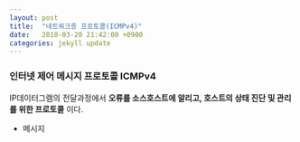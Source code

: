 ```yaml
---
layout: post
title:  "네트워크층 프로토콜(ICMPv4)"
date:   2018-03-20 21:42:00 +0900
categories: jekyll update
---
```

### 인터넷 제어 메시지 프로토콜 ICMPv4

IP데이터그램의 전달과정에서 **오류를 소스호스트에 알리고, 호스트의 상태 진단 및 관리를 위한 프로토콜** 이다.

* 메시지
